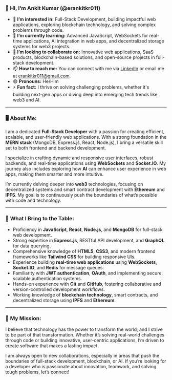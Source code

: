 ### 👋 Hi, I’m Ankit Kumar (@erankitkr011)

- 👀 **I’m interested in:** Full-Stack Development, building impactful web applications, exploring blockchain technology, and solving complex problems through code.
- 🌱 **I’m currently learning:** Advanced JavaScript, WebSockets for real-time applications, AI integration in web apps, and decentralized storage systems for web3 projects.
- 💞️ **I’m looking to collaborate on:** Innovative web applications, SaaS products, blockchain-based solutions, and open-source projects in full-stack development.
- 📫 **How to reach me:** You can connect with me via [LinkedIn](https://www.linkedin.com/in/erankitkr011/) or email me at erankitkr011@gmail.com.
- 😄 **Pronouns:** He/Him
- ⚡ **Fun fact:** I thrive on solving challenging problems, whether it's building next-gen apps or diving deep into emerging tech trends like web3 and AI.

---

### 🖥️ **About Me:**

I am a dedicated **Full-Stack Developer** with a passion for creating efficient, scalable, and user-friendly web applications. With a strong foundation in the **MERN stack** (MongoDB, Express.js, React, Node.js), I bring a versatile skill set to both frontend and backend development.

I specialize in crafting dynamic and responsive user interfaces, robust backends, and real-time applications using **WebSockets** and **Socket.IO**. My journey also includes exploring how **AI** can enhance user experience in web apps, making them smarter and more intuitive.

I’m currently delving deeper into **web3** technologies, focusing on decentralized systems and smart contract development with **Ethereum** and **IPFS**. My goal is to continuously push the boundaries of what’s possible with code and technology.

---

### 🚀 **What I Bring to the Table:**

- Proficiency in **JavaScript**, **React**, **Node.js**, and **MongoDB** for full-stack web development.
- Strong expertise in **Express.js**, RESTful API development, and **GraphQL** for data querying.
- Comprehensive knowledge of **HTML5**, **CSS3**, and modern frontend frameworks like **Tailwind CSS** for building responsive UIs.
- Experience building **real-time web applications** using **WebSockets**, **Socket.IO**, and **Redis** for message queues.
- Familiarity with **JWT authentication**, **OAuth**, and implementing secure, scalable authentication systems.
- Hands-on experience with **Git** and **GitHub**, fostering collaborative and version-controlled development workflows.
- Working knowledge of **blockchain technology**, smart contracts, and decentralized storage using **IPFS** and **Ethereum**.

---

### 🎯 **My Mission:**

I believe that technology has the power to transform the world, and I strive to be part of that transformation. Whether it’s solving real-world challenges through code or building innovative, user-centric applications, I’m driven to create software that makes a lasting impact.

I am always open to new collaborations, especially in areas that push the boundaries of full-stack development, blockchain, or AI. If you’re looking for a developer who is passionate about innovation, teamwork, and solving tough problems, let’s connect!
